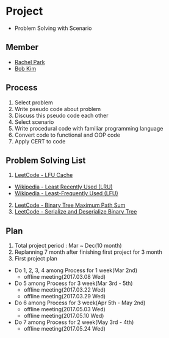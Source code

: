 # Project

+ Problem Solving with Scenario

## Member

+ [Rachel Park](https://github.com/mjpark03)
+ [Bob Kim](https://github.com/KimmTY)

## Process

1. Select problem
2. Write pseudo code about problem
3. Discuss this pseudo code each other
4. Select scenario
5. Write procedural code with familiar programming language
6. Convert code to functional and OOP code
7. Apply CERT to code

## Problem Solving List

1. [LeetCode - LFU Cache](https://leetcode.com/problems/lfu-cache/?tab=Description)
  - [Wikipedia - Least Recently Used (LRU)](https://en.wikipedia.org/wiki/Cache_replacement_policies#Least_Recently_Used_.28LRU.29)
  - [Wikipedia - Least-Frequently Used (LFU)](https://en.wikipedia.org/wiki/Cache_replacement_policies#Least-Frequently_Used_.28LFU.29)
2. [LeetCode - Binary Tree Maximum Path Sum](https://leetcode.com/problems/binary-tree-maximum-path-sum/?tab=Description)
3. [LeetCode - Serialize and Deserialize Binary Tree](https://leetcode.com/problems/serialize-and-deserialize-binary-tree/?tab=Description)

## Plan

1. Total project period : Mar ~ Dec(10 month)
2. Replanning 7 month after finishing first project for 3 month
3. First project plan
  + Do 1, 2, 3, 4 among Process for 1 week(Mar 2nd)
    + offline meeting(2017.03.08 Wed)
  + Do 5 among Process for 3 week(Mar 3rd - 5th)
    + offline meeting(2017.03.22 Wed)
    + offline meeting(2017.03.29 Wed)
  + Do 6 among Process for 3 week(Apr 5th - May 2nd)
    + offline meeting(2017.05.03 Wed)
    + offline meeting(2017.05.10 Wed)
  + Do 7 among Process for 2 week(May 3rd - 4th)
    + offline meeting(2017.05.24 Wed)
